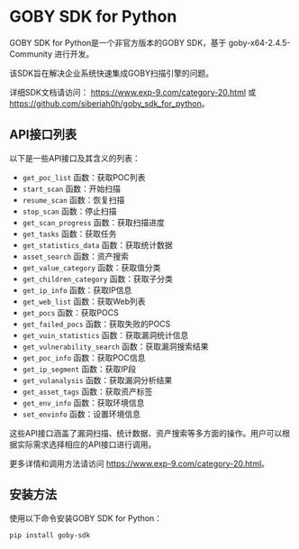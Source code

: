 # GOBY SDK for Python

GOBY SDK for Python是一个非官方版本的GOBY SDK，基于 goby-x64-2.4.5-Community 进行开发。

该SDK旨在解决企业系统快速集成GOBY扫描引擎的问题。

详细SDK文档请访问： <https://www.exp-9.com/category-20.html> 或 <https://github.com/siberiah0h/goby_sdk_for_python>。

## API接口列表

以下是一些API接口及其含义的列表：

*   `get_poc_list` 函数：获取POC列表
*   `start_scan` 函数：开始扫描
*   `resume_scan` 函数：恢复扫描
*   `stop_scan` 函数：停止扫描
*   `get_scan_progress` 函数：获取扫描进度
*   `get_tasks` 函数：获取任务
*   `get_statistics_data` 函数：获取统计数据
*   `asset_search` 函数：资产搜索
*   `get_value_category` 函数：获取值分类
*   `get_children_category` 函数：获取子分类
*   `get_ip_info` 函数：获取IP信息
*   `get_web_list` 函数：获取Web列表
*   `get_pocs` 函数：获取POCS
*   `get_failed_pocs` 函数：获取失败的POCS
*   `get_vuin_statistics` 函数：获取漏洞统计信息
*   `get_vulnerability_search` 函数：获取漏洞搜索结果
*   `get_poc_info` 函数：获取POC信息
*   `get_ip_segment` 函数：获取IP段
*   `get_vulanalysis` 函数：获取漏洞分析结果
*   `get_asset_tags` 函数：获取资产标签
*   `get_env_info` 函数：获取环境信息
*   `set_envinfo` 函数：设置环境信息

这些API接口涵盖了漏洞扫描、统计数据、资产搜索等多方面的操作。用户可以根据实际需求选择相应的API接口进行调用。

更多详情和调用方法请访问 <https://www.exp-9.com/category-20.html>。

## 安装方法

使用以下命令安装GOBY SDK for Python：

`pip install goby-sdk`
